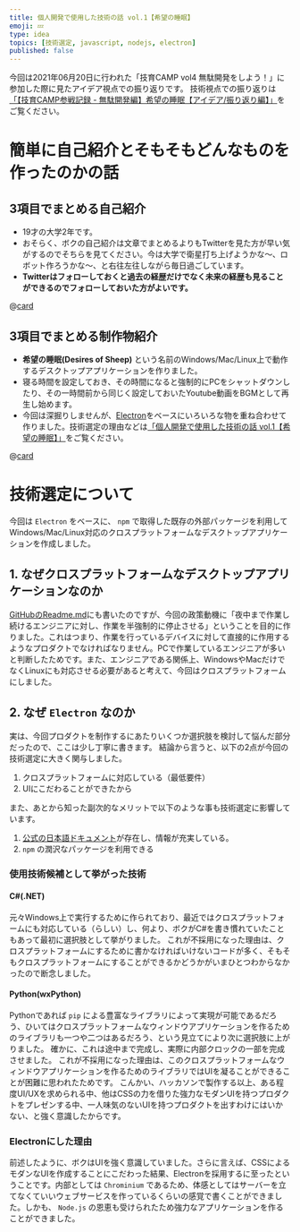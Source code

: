 ```yaml
---
title: 個人開発で使用した技術の話 vol.1【希望の睡眠】
emoji: 💤
type: idea
topics: [技術選定, javascript, nodejs, electron]
published: false
---
```


今回は2021年06月20日に行われた「技育CAMP vol4 無駄開発をしよう！」に参加した際に見たアイデア視点での振り返りです。
技術視点での振り返りは[「【技育CAMP参戦記録 - 無駄開発編】希望の睡眠【アイデア/振り返り編】」](introduce_desires-of-sheep_01)をご覧ください。

# 簡単に自己紹介とそもそもどんなものを作ったのかの話
## 3項目でまとめる自己紹介

- 19才の大学2年です。
- おそらく、ボクの自己紹介は文章でまとめるよりもTwitterを見た方が早い気がするのでそちらを見てください。今は大学で衛星打ち上げようかな～、ロボット作ろうかな～、と右往左往しながら毎日過ごしています。
- **Twitterはフォローしておくと過去の経歴だけでなく未来の経歴も見ることができるのでフォローしておいた方がよいです。**

@[card](https://twitter.com/streamwest1629)

## 3項目でまとめる制作物紹介
- **希望の睡眠(Desires of Sheep)** という名前のWindows/Mac/Linux上で動作するデスクトップアプリケーションを作りました。
- 寝る時間を設定しておき、その時間になると強制的にPCをシャットダウンしたり、その一時間前から同じく設定しておいたYoutube動画をBGMとして再生し始めます。
- 今回は深掘りしませんが、[Electron](https://www.electronjs.org/)をベースにいろいろな物を重ね合わせて作りました。技術選定の理由などは[「個人開発で使用した技術の話 vol.1【希望の睡眠】」](introduce_desires-of-sheep_02)をご覧ください。

@[card](https://github.com/streamwest-1629/desires-of-sheep)

# 技術選定について

今回は `Electron` をベースに、 `npm` で取得した既存の外部パッケージを利用してWindows/Mac/Linux対応のクロスプラットフォームなデスクトップアプリケーションを作成しました。

## 1. なぜクロスプラットフォームなデスクトップアプリケーションなのか

[GitHubのReadme.md](https://github.com/streamwest-1629/desires-of-sheep#abstracttarget)にも書いたのですが、今回の政策動機に「夜中まで作業し続けるエンジニアに対し、作業を半強制的に停止させる」ということを目的に作りました。これはつまり、作業を行っているデバイスに対して直接的に作用するようなプロダクトでなければなりません。PCで作業しているエンジニアが多いと判断したためです。また、エンジニアである関係上、WindowsやMacだけでなくLinuxにも対応させる必要があると考えて、今回はクロスプラットフォームにしました。

## 2. なぜ `Electron` なのか

実は、今回プロダクトを制作するにあたりいくつか選択肢を検討して悩んだ部分だったので、ここは少し丁寧に書きます。
結論から言うと、以下の2点が今回の技術選定に大きく関与しました。

1. クロスプラットフォームに対応している（最低要件）
2. UIにこだわることができたから

また、あとから知った副次的なメリットで以下のような事も技術選定に影響しています。
1. [公式の日本語ドキュメント](https://www.electronjs.org/)が存在し、情報が充実している。
2. `npm` の潤沢なパッケージを利用できる

### 使用技術候補として挙がった技術

#### C#(.NET)
元々Windows上で実行するために作られており、最近ではクロスプラットフォームにも対応している（らしい）し、何より、ボクがC#を書き慣れていたこともあって最初に選択肢として挙がりました。
これが不採用になった理由は、クロスプラットフォームにするために書かなければいけないコードが多く、そもそもクロスプラットフォームにすることができるかどうかがいまひとつわからなかったので断念しました。

#### Python(wxPython)
Pythonであれば `pip` による豊富なライブラリによって実現が可能であるだろう、ひいてはクロスプラットフォームなウィンドウアプリケーションを作るためのライブラリも一つや二つはあるだろう、という見立てにより次に選択肢に上がりました。
確かに、これは途中まで完成し、実際に内部クロックの一部を完成させました。
これが不採用になった理由は、このクロスプラットフォームなウィンドウアプリケーションを作るためのライブラリではUIを凝ることができることが困難に思われたためです。
こんかい、ハッカソンで製作する以上、ある程度UI/UXを求められる中、他はCSSの力を借りた強力なモダンUIを持つプロダクトをプレゼンする中、一人味気のないUIを持つプロダクトを出すわけにはいかない、と強く意識したからです。

### Electronにした理由
前述したように、ボクはUIを強く意識していました。さらに言えば、CSSによるモダンなUIを作成することにこだわった結果、Electronを採用するに至ったということです。内部としては `Chrominium` であるため、体感としてはサーバーを立てなくていいウェブサービスを作っているくらいの感覚で書くことができました。しかも、 `Node.js` の恩恵も受けられたため強力なアプリケーションを作ることができました。

<!-- todo:記事の続きを書く -->